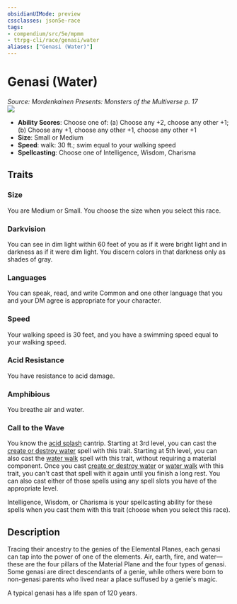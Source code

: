 ```yaml
---
obsidianUIMode: preview
cssclasses: json5e-race
tags:
- compendium/src/5e/mpmm
- ttrpg-cli/race/genasi/water
aliases: ["Genasi (Water)"]
---
```

# Genasi (Water)
*Source: Mordenkainen Presents: Monsters of the Multiverse p. 17*  
![](/3-Mechanics/CLI/races/img/genasi.webp#right)  

- **Ability Scores**: Choose one of: (a) Choose any +2, choose any other +1; (b) Choose any +1, choose any other +1, choose any other +1
- **Size**: Small or Medium
- **Speed**: walk: 30 ft.; swim equal to your walking speed
- **Spellcasting**: Choose one of Intelligence, Wisdom, Charisma

## Traits

### Size

You are Medium or Small. You choose the size when you select this race.

### Darkvision

You can see in dim light within 60 feet of you as if it were bright light and in darkness as if it were dim light. You discern colors in that darkness only as shades of gray.

### Languages

You can speak, read, and write Common and one other language that you and your DM agree is appropriate for your character.

### Speed

Your walking speed is 30 feet, and you have a swimming speed equal to your walking speed.

### Acid Resistance

You have resistance to acid damage.

### Amphibious

You breathe air and water.

### Call to the Wave

You know the [acid splash](/3-Mechanics/CLI/spells/acid-splash.md) cantrip. Starting at 3rd level, you can cast the [create or destroy water](/3-Mechanics/CLI/spells/create-or-destroy-water.md) spell with this trait. Starting at 5th level, you can also cast the [water walk](/3-Mechanics/CLI/spells/water-walk.md) spell with this trait, without requiring a material component. Once you cast [create or destroy water](/3-Mechanics/CLI/spells/create-or-destroy-water.md) or [water walk](/3-Mechanics/CLI/spells/water-walk.md) with this trait, you can't cast that spell with it again until you finish a long rest. You can also cast either of those spells using any spell slots you have of the appropriate level.

Intelligence, Wisdom, or Charisma is your spellcasting ability for these spells when you cast them with this trait (choose when you select this race).

## Description

Tracing their ancestry to the genies of the Elemental Planes, each genasi can tap into the power of one of the elements. Air, earth, fire, and water—these are the four pillars of the Material Plane and the four types of genasi. Some genasi are direct descendants of a genie, while others were born to non-genasi parents who lived near a place suffused by a genie's magic.

A typical genasi has a life span of 120 years.